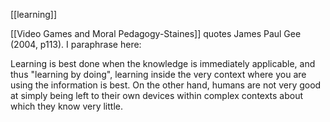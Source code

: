 [[learning]]

[[Video Games and Moral Pedagogy-Staines]] quotes James Paul Gee (2004, p113). I paraphrase here:

Learning is best done when the knowledge is immediately applicable, and thus "learning by doing", learning inside the very context where you are using the information is best. On the other hand, humans are not very good at simply being left to their own devices within complex contexts about which they know very little.
